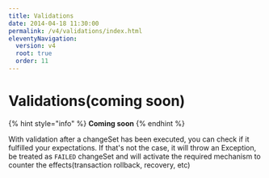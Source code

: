 ```yaml
---
title: Validations
date: 2014-04-18 11:30:00 
permalink: /v4/validations/index.html
eleventyNavigation:
  version: v4
  root: true
  order: 11
---
```


# Validations\(coming soon\)



{% hint style="info" %}
**Coming soon**
{% endhint %}

With validation after a changeSet has been executed, you can check if it fulfilled your expectations. If that's not the case, it will throw an Exception, be treated as `FAILED` changeSet and will activate the required mechanism to counter the effects\(transaction rollback, recovery, etc\)       

